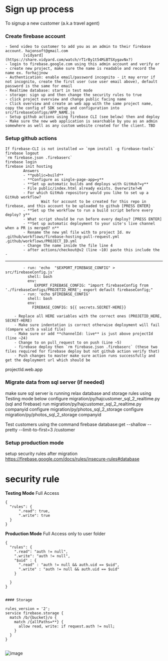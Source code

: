 ﻿# Sign up process

To signup a new customer (a.k.a travel agent)

### Create firebase account

```
- Send video to customer to add you as an admin to their firebase account. hajonsoft@gmail.com 
        [vidyard](https://share.vidyard.com/watch/rT1rBy1t54MiBTSXygavNx?)
- login to firebase.google.com using this admin account and verify or 
- create new project, make sure the name is readable and record the name ex. forhajjnow
- Authentication: enable email/password incognito - it may error if not incognito, create the first user (use user email above), default password is the same for email
- Realtime database: start in test mode
- storage: sign up and then change the security rules to true
- click project overview and change public facing name
- Click overview and create an web app with the same project name, copy the config of SDK setup and configuration into src/firebaseConfigs/APP_NAME.js
- Setup github actions using firebase CLI (see below) then and deploy
- Make sure the new web application is searchable by you as an admin somewhere as well as any custom website created for the client. TBD
```
### Setup github actions

```
If firebase-CLI is not installed => `npm install -g firebase-tools`
firebase logout
`rm firebase.json .firebaserc`
firebase login
firebase init hosting
        Answers 
        - **public=build**
        - **Configure as single-page-app=y**
        - **Set up automatic builds and deploys with GitHub?=y**
        - File public/index.html already exists. Overwrite?=N
        - For which GitHub repository would you like to set up a GitHub workflow?
                Wait for account to be created for this repo in firebase, and this account to be uploaded to github [PRESS ENTER}
        - **Set up the workflow to run a build script before every deploy? y**
        - What script should be run before every deploy? [PRESS ENTER]
        - **Set up automatic deployment to your site's live channel when a PR is merged? n**
        - Rename the new yml file with to project Id. mv .github/workflows/firebase-hosting-pull-request.yml .github/workflows/PROJECT_ID.yml   
        - Change the name inside the file line 4
        - after actions/checkout@v2 (line ~10) paste this include the -
```

---

```
        - run: 'echo  "$EXPORT_FIREBASE_CONFIG" > src/firebaseConfig.js'
          shell: bash
          env:
             EXPORT_FIREBASE_CONFIG: "import firebaseConfig from './firebaseConfigs/PROJETID_HERE'; export default firebaseConfig;"
        - run: 'echo $FIREBASE_CONFIG'
          shell: bash
          env:
            FIREBASE_CONFIG: ${{ secrets.SECRET-HERE}}
```
        - Replace all HERE variables with the correct ones (PROJETID_HERE, SECRET-HERE) 
        - Make sure indentation is correct otherwise deployment will fail (Compare with a valid file)
        - Make sure or add **channelId: live** is just above projectId (line ~24)
        - Change to on pull_request to on push (Line ~5)
        - firebase deploy then `rm firebase.json .firebaserc` (these two files required for firebase deploy but not github action verify that)
        - Push changes to master make sure action runs successfully and get the deployment url which should be 
projectId.web.app 

### Migrate data from sql server (if needed)
make sure sql server is running
relax database and storage rules using Testing mode below 
configure migration/py/hajcustomer_sql_2_realtime.py (sql and firebase)
run migration/py/hajcustomer_sql_2_realtime.py companyid
configure migration/py/photos_sql_2_storage
configure migration/py/photos_sql_2_storage companyid

Test customers using the command
firebase database:get --shallow --pretty --limit-to-first=3 /customer

### Setup production mode

setup security rules after migration https://firebase.google.com/docs/rules/insecure-rules#database

# security rule 
**Testing Mode** Full Access

```
{
  "rules": {
      ".read": true,
      ".write": true
  }
}
```

**Production Mode** Full Access only to user folder

```
{
  "rules": {
    ".read": "auth != null",
    ".write": "auth != null",
    "$uid" : {
      ".read" : "auth != null && auth.uid == $uid",
      ".write" : "auth != null && auth.uid == $uid"
    }

  }
}


#### Storage

rules_version = '2';
service firebase.storage {
  match /b/{bucket}/o {
    match /{allPaths=**} {
      allow read, write: if request.auth != null;
    }
  }
}


```

![image](https://user-images.githubusercontent.com/9623964/97191402-13b92000-1764-11eb-8077-e8813c677bc9.png)

